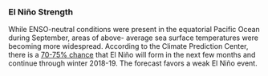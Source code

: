 ### El Niño Strength

While ENSO-neutral conditions were present in the equatorial Pacific Ocean during September, areas of above- average sea surface temperatures were becoming more widespread. According to the Climate Prediction Center, there is a [70-75% chance](https://www.cpc.ncep.noaa.gov/products/analysis_monitoring/enso_advisory/ensodisc.shtml) that El Niño will form in the next few months and continue through winter 2018-19. The forecast favors a weak El Niño event.